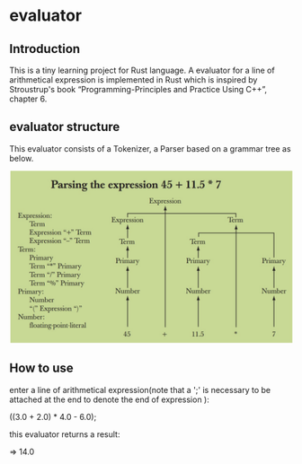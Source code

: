 # evaluator
## Introduction
This is a tiny learning project for Rust language.
A evaluator for a line of arithmetical expression is implemented in Rust which is inspired by Stroustrup's book “Programming-Principles and Practice Using C++”, chapter 6.
## evaluator structure
This evaluator consists of a Tokenizer, a Parser based on a grammar tree as below.

![grammar%20tree](https://github.com/Yichangcs/evaluator/blob/master/grammar%20tree.jpg)

## How to use

enter a line of arithmetical expression(note that a ';' is necessary to be attached at the end to denote the end of expression ):

((3.0 + 2.0) * 4.0 - 6.0);

this evaluator returns a result:

=> 14.0
